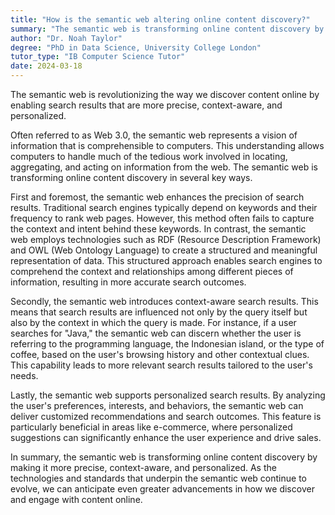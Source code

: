 ```yaml
---
title: "How is the semantic web altering online content discovery?"
summary: "The semantic web is transforming online content discovery by enabling more precise, context-aware and personalised search results."
author: "Dr. Noah Taylor"
degree: "PhD in Data Science, University College London"
tutor_type: "IB Computer Science Tutor"
date: 2024-03-18
---
```


The semantic web is revolutionizing the way we discover content online by enabling search results that are more precise, context-aware, and personalized.

Often referred to as Web 3.0, the semantic web represents a vision of information that is comprehensible to computers. This understanding allows computers to handle much of the tedious work involved in locating, aggregating, and acting on information from the web. The semantic web is transforming online content discovery in several key ways.

First and foremost, the semantic web enhances the precision of search results. Traditional search engines typically depend on keywords and their frequency to rank web pages. However, this method often fails to capture the context and intent behind these keywords. In contrast, the semantic web employs technologies such as RDF (Resource Description Framework) and OWL (Web Ontology Language) to create a structured and meaningful representation of data. This structured approach enables search engines to comprehend the context and relationships among different pieces of information, resulting in more accurate search outcomes.

Secondly, the semantic web introduces context-aware search results. This means that search results are influenced not only by the query itself but also by the context in which the query is made. For instance, if a user searches for "Java," the semantic web can discern whether the user is referring to the programming language, the Indonesian island, or the type of coffee, based on the user's browsing history and other contextual clues. This capability leads to more relevant search results tailored to the user's needs.

Lastly, the semantic web supports personalized search results. By analyzing the user's preferences, interests, and behaviors, the semantic web can deliver customized recommendations and search outcomes. This feature is particularly beneficial in areas like e-commerce, where personalized suggestions can significantly enhance the user experience and drive sales.

In summary, the semantic web is transforming online content discovery by making it more precise, context-aware, and personalized. As the technologies and standards that underpin the semantic web continue to evolve, we can anticipate even greater advancements in how we discover and engage with content online.
    